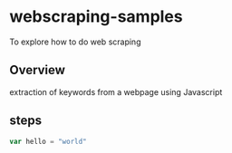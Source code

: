 # webscraping-samples
To explore how to do web scraping


## Overview

extraction of keywords from a webpage using Javascript

## steps

```javascript
var hello = "world"
```
